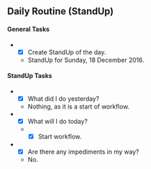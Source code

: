 ## Daily Routine (StandUp)

#### General Tasks
* - [x] Create StandUp of the day.
  - StandUp for Sunday, 18 December 2016.

#### StandUp Tasks
* - [x] What did I do yesterday?
  - Nothing, as it is a start of workflow.
* - [x] What will I do today?
  * - [x] Start workflow.
* - [x] Are there any impediments in my way?
  - No.

